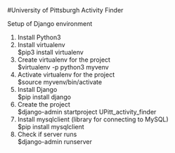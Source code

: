 #University of Pittsburgh Activity Finder

Setup of Django environment
1. Install Python3
2. Install virtualenv\
	$pip3 install virtualenv
3. Create virtualenv for the project\
	$virtualenv -p python3 myvenv
4. Activate virtualenv for the project\
	$source myvenv/bin/activate
5. Install Django\
    $pip install django
6. Create the project\
	$django-admin startproject UPitt_activity_finder
7. Install mysqlclient (library for connecting to MySQL)\
	$pip install mysqlclient
8. Check if server runs\
    $django-admin runserver
